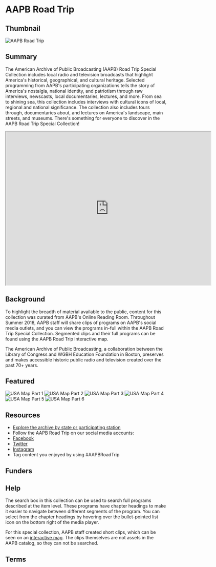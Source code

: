 # AAPB Road Trip

## Thumbnail

![AAPB Road Trip](https://s3.amazonaws.com/americanarchive.org/special-collections/AAPB_Road_Trip.jpg "AAPB Road Trip Logo")

## Summary

The American Archive of Public Broadcasting (AAPB) Road Trip Special Collection includes local radio and television broadcasts that highlight America's historical, geographical, and cultural heritage. Selected programming from AAPB's participating organizations tells the story of America's nostalgia, national identity, and patriotism through raw interviews, newscasts, local documentaries, lectures, and more. From sea to shining sea, this collection includes interviews with cultural icons of local, regional and national significance. The collection also includes tours through, documentaries about, and lectures on America's landscape, main streets, and museums. There's something for everyone to discover in the AAPB Road Trip Special Collection!

<iframe src="https://www.google.com/maps/d/u/1/embed?mid=1ccZq8xsN5ub2wndyxu_6V6lnFeMo-TL1" width="640" height="480"></iframe>

## Background

To highlight the breadth of material available to the public, content for this collection was curated from AAPB's Online Reading Room. Throughout Summer 2018, AAPB staff will share clips of programs on AAPB's social media outlets, and you can view the programs in-full within the AAPB Road Trip Special Collection. Segmented clips and their full programs can be found using the AAPB Road Trip interactive map.

The American Archive of Public Broadcasting, a collaboration between the Library of Congress and WGBH Education Foundation in Boston, preserves and makes accessible historic public radio and television created over the past 70+ years.



## Featured

![USA Map Part 1](https://s3.amazonaws.com/americanarchive.org/special-collections/AAPB_Road_Trip_Featured_first.png)
![USA Map Part 2](https://s3.amazonaws.com/americanarchive.org/special-collections/AAPB_Road_Trip_Featured_second.png)
![USA Map Part 3](https://s3.amazonaws.com/americanarchive.org/special-collections/AAPB_Road_Trip_Featured_third.png)
![USA Map Part 4](https://s3.amazonaws.com/americanarchive.org/special-collections/AAPB_Road_Trip_Featured_fourth.png)
![USA Map Part 5](https://s3.amazonaws.com/americanarchive.org/special-collections/AAPB_Road_Trip_Featured_fifth.png)
![USA Map Part 6](https://s3.amazonaws.com/americanarchive.org/special-collections/AAPB_Road_Trip_Featured_sixth.png)

## Resources

- [Explore the archive by state or participating station](http://americanarchive.org/participating-orgs)
- Follow the AAPB Road Trip on our social media accounts:
- [Facebook](https://www.facebook.com/amarchivepub/)
- [Twitter](https://twitter.com/amarchivepub)
- [Instagram](https://www.instagram.com/amarchivepub/)
- Tag content you enjoyed by using #AAPBRoadTrip

## Funders

## Help
The search box in this collection can be used to search full programs described at the item level. These programs have chapter headings to make it easier to navigate between different segments of the program. You can select from the chapter headings by hovering over the bullet-pointed list icon on the bottom right of the media player.

For this special collection, AAPB staff created short clips, which can be seen on an [interactive map](https://americanarchivepb.wordpress.com/2018/07/02/aapb-road-trip). The clips themselves are not assets in the AAPB catalog, so they can not be searched.

## Terms
